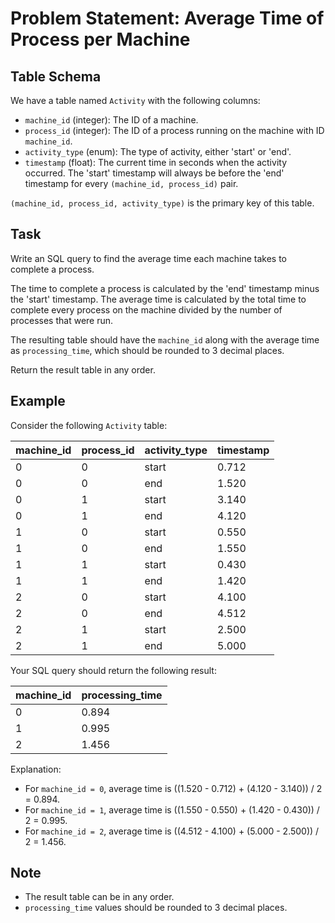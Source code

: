 # Problem Statement: Average Time of Process per Machine

## Table Schema

We have a table named `Activity` with the following columns:

- `machine_id` (integer): The ID of a machine.
- `process_id` (integer): The ID of a process running on the machine with ID `machine_id`.
- `activity_type` (enum): The type of activity, either 'start' or 'end'.
- `timestamp` (float): The current time in seconds when the activity occurred. The 'start' timestamp will always be before the 'end' timestamp for every `(machine_id, process_id)` pair.

`(machine_id, process_id, activity_type)` is the primary key of this table.

## Task

Write an SQL query to find the average time each machine takes to complete a process.

The time to complete a process is calculated by the 'end' timestamp minus the 'start' timestamp. The average time is calculated by the total time to complete every process on the machine divided by the number of processes that were run.

The resulting table should have the `machine_id` along with the average time as `processing_time`, which should be rounded to 3 decimal places.

Return the result table in any order.

## Example

Consider the following `Activity` table:

| machine_id | process_id | activity_type | timestamp |
|------------|------------|---------------|-----------|
| 0          | 0          | start         | 0.712     |
| 0          | 0          | end           | 1.520     |
| 0          | 1          | start         | 3.140     |
| 0          | 1          | end           | 4.120     |
| 1          | 0          | start         | 0.550     |
| 1          | 0          | end           | 1.550     |
| 1          | 1          | start         | 0.430     |
| 1          | 1          | end           | 1.420     |
| 2          | 0          | start         | 4.100     |
| 2          | 0          | end           | 4.512     |
| 2          | 1          | start         | 2.500     |
| 2          | 1          | end           | 5.000     |

Your SQL query should return the following result:

| machine_id | processing_time |
|------------|-----------------|
| 0          | 0.894           |
| 1          | 0.995           |
| 2          | 1.456           |

Explanation: 
- For `machine_id = 0`, average time is ((1.520 - 0.712) + (4.120 - 3.140)) / 2 = 0.894.
- For `machine_id = 1`, average time is ((1.550 - 0.550) + (1.420 - 0.430)) / 2 = 0.995.
- For `machine_id = 2`, average time is ((4.512 - 4.100) + (5.000 - 2.500)) / 2 = 1.456.

## Note

- The result table can be in any order.
- `processing_time` values should be rounded to 3 decimal places.
